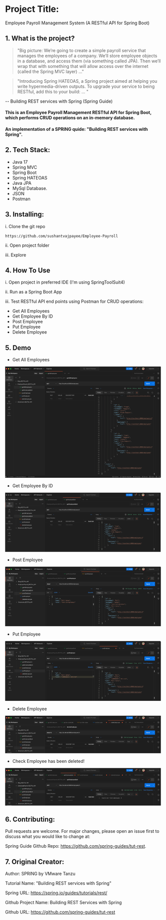 # Project Title:

Employee Payroll Management System (A RESTful API for Spring Boot)

## 1. What is the project?

> "Big picture: We’re going to create a simple payroll service that manages the employees of a company. 
We’ll store employee objects in a database, and access them (via something called JPA). 
Then we’ll wrap that with something that will allow access over the internet (called the Spring MVC layer) ..."

> "Introducing Spring HATEOAS, a Spring project aimed at helping you write hypermedia-driven outputs. 
To upgrade your service to being RESTful, add this to your build: ... "

-- Building REST services with Spring (Spring Guide)

#### This is an Employee Payroll Management RESTful API for Spring Boot, which performs CRUD operations on an in-memory database.

#### An implementation of a SPRING quide: "Building REST services with Spring".

## 2. Tech Stack:

- Java 17
- Spring MVC
- Spring Boot
- Spring HATEOAS
- Java JPA
- MySql Database.
- JSON
- Postman

## 3. Installing:

i. Clone the git repo

```
https://github.com/sushantvajpayee/Employee-Payroll
```

ii. Open project folder

iii. Explore

## 4. How To Use

i. Open project in preferred IDE (I'm using SpringToolSuit4) 

ii. Run as a Spring Boot App

iii. Test RESTful API end points using Postman for CRUD operations:

- Get All Employees
- Get Employee By ID
- Post Employee
- Put Employee
- Delete Employee

## 5. Demo

- Get All Employees

![This is an image](src/main/java/com/payrollapplication/payroll/images/GetALLEmployees.png)

- Get Employee By ID

![This is an image](src/main/java/com/payrollapplication/payroll/images/GetEmployeeByID.png)

- Post Employee

![This is an image](src/main/java/com/payrollapplication/payroll/images/PostEmployee.png)

- Put Employee

![This is an image](src/main/java/com/payrollapplication/payroll/images/PutEmployee.png)

- Delete Employee

![This is an image](src/main/java/com/payrollapplication/payroll/images/DeleteEmployee_1.png)

- Check Employee has been deleted!

![This is an image](src/main/java/com/payrollapplication/payroll/images/DeleteEmployee_2.png)

## 6. Contributing:

Pull requests are welcome. For major changes, please open an issue first to discuss what you would like to change at:

Spring Guide Github Repo: https://github.com/spring-guides/tut-rest.


## 7. Original Creator:

Author:  SPRING by VMware Tanzu

Tutorial Name: "Building REST services with Spring"

Spring URL: https://spring.io/guides/tutorials/rest/
 
Github Project Name: Building REST Services with Spring

Github URL: https://github.com/spring-guides/tut-rest
